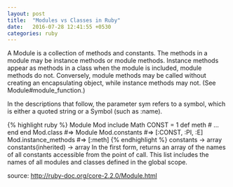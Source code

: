 ```yaml
---
layout: post
title:  "Modules vs Classes in Ruby"
date:   2016-07-28 12:41:55 +0530
categories: ruby
---
```

A Module is a collection of methods and constants. The methods in a module may be instance methods or module methods. Instance methods appear as methods in a class when the module is included, module methods do not. Conversely, module methods may be called without creating an encapsulating object, while instance methods may not. (See Module#module_function.)

In the descriptions that follow, the parameter sym refers to a symbol, which is either a quoted string or a Symbol (such as :name).

{% highlight ruby %}
Module Mod
  include Math
  CONST = 1
  def meth
    #  ...
  end
end
Mod.class              #=> Module
Mod.constants          #=> [:CONST, :PI, :E]
Mod.instance_methods   #=> [:meth]
{% endhighlight %}
constants → array
constants(inherited) → array
In the first form, returns an array of the names of all constants accessible from the point of call. This list includes the names of all modules and classes defined in the global scope.

source:<a> http://ruby-doc.org/core-2.2.0/Module.html</a>
